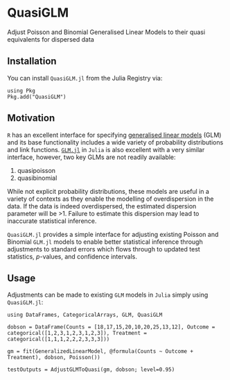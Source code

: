 # QuasiGLM

Adjust Poisson and Binomial Generalised Linear Models to their quasi equivalents for dispersed data

## Installation

You can install `QuasiGLM.jl` from the Julia Registry via:

```
using Pkg
Pkg.add("QuasiGLM")
```

## Motivation

`R` has an excellent interface for specifying [generalised linear models](https://en.wikipedia.org/wiki/Generalized_linear_model) (GLM) and its base functionality includes a wide variety of probability distributions and link functions. [`GLM.jl`](https://juliastats.org/GLM.jl/v0.11/) in `Julia` is also excellent with a very similar interface, however, two key GLMs are not readily available:

1. quasipoisson
2. quasibinomial

While not explicit probability distributions, these models are useful in a variety of contexts as they enable the modelling of overdispersion in the data. If the data is indeed overdispersed, the estimated dispersion parameter will be >1. Failure to estimate this dispersion may lead to inaccurate statistical inference.

`QuasiGLM.jl` provides a simple interface for adjusting existing Poisson and Binomial `GLM.jl` models to enable better statistical inference through adjustments to standard errors which flows through to updated test statistics, *p*-values, and confidence intervals.

## Usage

Adjustments can be made to existing `GLM` models in `Julia` simply using `QuasiGLM.jl`:

```
using DataFrames, CategoricalArrays, GLM, QuasiGLM

dobson = DataFrame(Counts = [18,17,15,20,10,20,25,13,12], Outcome = categorical([1,2,3,1,2,3,1,2,3]), Treatment = categorical([1,1,1,2,2,2,3,3,3]))

gm = fit(GeneralizedLinearModel, @formula(Counts ~ Outcome + Treatment), dobson, Poisson())

testOutputs = AdjustGLMToQuasi(gm, dobson; level=0.95)
```

